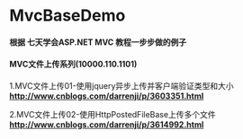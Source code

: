 # MvcBaseDemo

#### 根据 七天学会ASP.NET MVC 教程一步步做的例子

#### MVC文件上传系列(10000.110.1101)
1.MVC文件上传01-使用jquery异步上传并客户端验证类型和大小
**http://www.cnblogs.com/darrenji/p/3603351.html**

2.MVC文件上传02-使用HttpPostedFileBase上传多个文件
**http://www.cnblogs.com/darrenji/p/3614992.html**